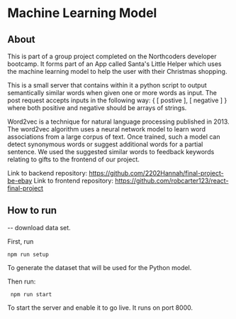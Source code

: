 # Machine Learning Model

## About

This is part of a group project completed on the Northcoders developer bootcamp. It forms part of an App called Santa's Little Helper which uses the machine learning model to help the user with their Christmas shopping. 

This is a small server that contains within it a python script to output semantically similar words when given one or more words as input. The post request accepts inputs in the following way:
{ [ postive ], [ negative ] } where both positive and negative should be arrays of strings.

Word2vec is a technique for natural language processing published in 2013. The word2vec algorithm uses a neural network model to learn word associations from a large corpus of text. Once trained, such a model can detect synonymous words or suggest additional words for a partial sentence. We used the suggested similar words to feedback keywords relating to gifts to the frontend of our project.

Link to backend repository: https://github.com/2202Hannah/final-project-be-ebay
Link to frontend repository: https://github.com/robcarter123/react-final-project

## How to run

-- download data set.

First, run

``` npm run setup ```

To generate the dataset that will be used for the Python model.

Then run:

``` npm run start```

To start the server and enable it to go live. It runs on port 8000.